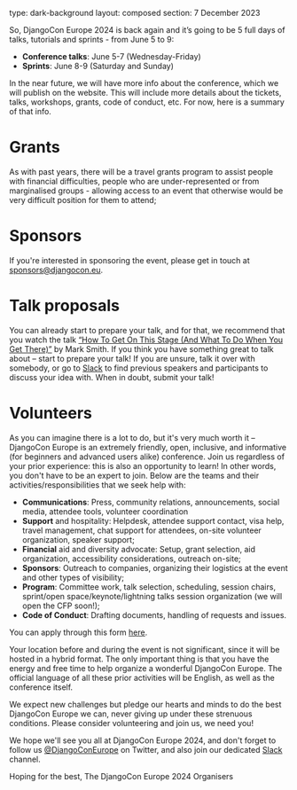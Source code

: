 type: dark-background 
layout: composed
section: 7 December 2023

So, DjangoCon Europe 2024 is back again and it’s going to be 5 full days of talks, tutorials and sprints - from June 5 to 9:
 
* **Conference talks**: June 5-7 (Wednesday-Friday)
* **Sprints**: June 8-9 (Saturday and Sunday)
 
In the near future, we will have more info about the conference, which we will publish on the website. This will include more details about the tickets, talks, workshops, grants, code of conduct, etc. For now, here is a summary of that info.
 
# Grants
As with past years, there will be a travel grants program to assist people with financial difficulties, people who are under-represented or from marginalised groups - allowing access to an event that otherwise would be very difficult position for them to attend;
 
 
# Sponsors
If you're interested in sponsoring the event, please get in touch at [sponsors@djangocon.eu](mailto:sponsors@djangocon.eu).
 
 
# Talk proposals
You can already start to prepare your talk, and for that, we recommend that you watch the talk [“How To Get On This Stage (And What To Do When You Get There)”](https://www.youtube.com/watch?v=4rsL974kwsE) by Mark Smith. If you think you have something great to talk about – start to prepare your talk! If you are unsure, talk it over with somebody, or go to [Slack](https://join.slack.com/t/djangoconeurope/shared_invite/zt-2k5nh67xv-MjbZzLZ100br1Hhb~aG1Jg) to find previous speakers and participants to discuss your idea with. When in doubt, submit your talk!
 
 
# Volunteers
As you can imagine there is a lot to do, but it's very much worth it – DjangoCon Europe is an extremely friendly, open, inclusive, and informative (for beginners and advanced users alike) conference. Join us regardless of your prior experience: this is also an opportunity to learn! In other words, you don't have to be an expert to join. Below are the teams and their activities/responsibilities that we seek help with:
 
* **Communications**: Press, community relations, announcements, social media, attendee tools, volunteer coordination
* **Support** and hospitality: Helpdesk, attendee support contact, visa help, travel management, chat support for attendees, on-site volunteer organization, speaker support;
* **Financial** aid and diversity advocate: Setup, grant selection, aid organization, accessibility considerations, outreach on-site;
* **Sponsors**: Outreach to companies, organizing their logistics at the event and other types of visibility;
* **Program**: Committee work, talk selection, scheduling, session chairs, sprint/open space/keynote/lightning talks session organization (we will open the CFP soon!);
* **Code of Conduct**: Drafting documents, handling of requests and issues.
 
You can apply through this form [here](https://forms.gle/A8gCGA3RJpxUWSr39).
 
Your location before and during the event is not significant, since it will be hosted in a hybrid format.  The only important thing is that you have the energy and free time to help organize a wonderful DjangoCon Europe. The official language of all these prior activities will be English, as well as the conference itself.
 
 
We expect new challenges but pledge our hearts and minds to do the best DjangoCon Europe we can, never giving up under these strenuous conditions. Please consider volunteering and join us, we need you!
 
We hope we'll see you all at DjangoCon Europe 2024, and don't forget to follow us [@DjangoConEurope](https://twitter.com/djangoconeurope) on Twitter, and also join our dedicated [Slack](https://join.slack.com/t/djangoconeurope/shared_invite/zt-2k5nh67xv-MjbZzLZ100br1Hhb~aG1Jg) channel.
 
Hoping for the best,
The DjangoCon Europe 2024 Organisers
